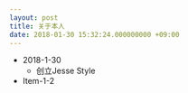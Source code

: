 ```yaml
---
layout: post
title: 关于本人
date: 2018-01-30 15:32:24.000000000 +09:00
---
```


- 2018-1-30
   - 创立Jesse Style
- Item-1-2
